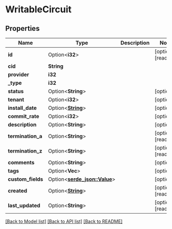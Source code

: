 # WritableCircuit

## Properties

Name | Type | Description | Notes
------------ | ------------- | ------------- | -------------
**id** | Option<**i32**> |  | [optional][readonly]
**cid** | **String** |  | 
**provider** | **i32** |  | 
**_type** | **i32** |  | 
**status** | Option<**String**> |  | [optional]
**tenant** | Option<**i32**> |  | [optional]
**install_date** | Option<[**String**](string.md)> |  | [optional]
**commit_rate** | Option<**i32**> |  | [optional]
**description** | Option<**String**> |  | [optional]
**termination_a** | Option<**String**> |  | [optional][readonly]
**termination_z** | Option<**String**> |  | [optional][readonly]
**comments** | Option<**String**> |  | [optional]
**tags** | Option<**Vec<String>**> |  | [optional]
**custom_fields** | Option<[**serde_json::Value**](.md)> |  | [optional]
**created** | Option<[**String**](string.md)> |  | [optional][readonly]
**last_updated** | Option<**String**> |  | [optional][readonly]

[[Back to Model list]](../README.md#documentation-for-models) [[Back to API list]](../README.md#documentation-for-api-endpoints) [[Back to README]](../README.md)


